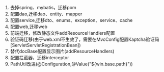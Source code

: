 1. 去掉spring、mybatis，迁移pom
2. 配置dao,迁移dao、entity、mapper
3. 配置service,迁移dto、enums、exception、service、cache
4. 配置web,迁移web
5. 前端迁移，修改静态文件addResourceHandlers配置
6. 验证码迁移(由于web.xml不生效了，需要在MvcConfig配置Kaptcha验证码[ServletServletRegistrationBean])
7. 替代docBase配置显示图片(addResourceHandlers)
8. 配置拦截器，迁移interceptor
9. PathUtil改进(@Configuration,@Value("${win.base.path}"))